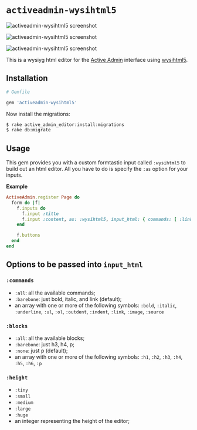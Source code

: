 # `activeadmin-wysihtml5`

![activeadmin-wysihtml5 screenshot](https://raw.github.com/stefanoverna/activeadmin-wysihtml5/master/screenshot.png)

![activeadmin-wysihtml5 screenshot](https://raw.github.com/stefanoverna/activeadmin-wysihtml5/master/link_screenshot.png)

![activeadmin-wysihtml5 screenshot](https://raw.github.com/stefanoverna/activeadmin-wysihtml5/master/image_screenshot.png)

This is a wysiyg html editor for the [Active Admin](http://activeadmin.info/)
interface using [wysihtml5](https://github.com/xing/wysihtml5).

## Installation

```ruby
# Gemfile

gem 'activeadmin-wysihtml5'
```

Now install the migrations:

```bash
$ rake active_admin_editor:install:migrations
$ rake db:migrate
```

## Usage
This gem provides you with a custom formtastic input called `:wysihtml5` to build out an html editor.
All you have to do is specify the `:as` option for your inputs.

**Example**

```ruby
ActiveAdmin.register Page do
  form do |f|
    f.inputs do
      f.input :title
      f.input :content, as: :wysihtml5, input_html: { commands: [ :link ], blocks: [ :h3, :p] }
    end

    f.buttons
  end
end
```

## Options to be passed into `input_html`

### `:commands`

* `:all`: all the available commands;
* `:barebone`: just bold, italic, and link (default);
* an array with one or more of the following symbols: `:bold`, `:italic`, `:underline`, `:ul`, `:ol`, `:outdent`, `:indent`, `:link`, `:image`, `:source`

### `:blocks`

* `:all`: all the available blocks;
* `:barebone`: just h3, h4, p;
* `:none`: just p (default);
* an array with one or more of the following symbols: `:h1`, `:h2`, `:h3`, `:h4`, `:h5`, `:h6`, `:p`

### `:height`

* `:tiny`
* `:small`
* `:medium`
* `:large`
* `:huge`
* an integer representing the height of the editor;

